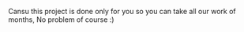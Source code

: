 Cansu this project is done only for you so you can take all our work of months, No problem of course :)
